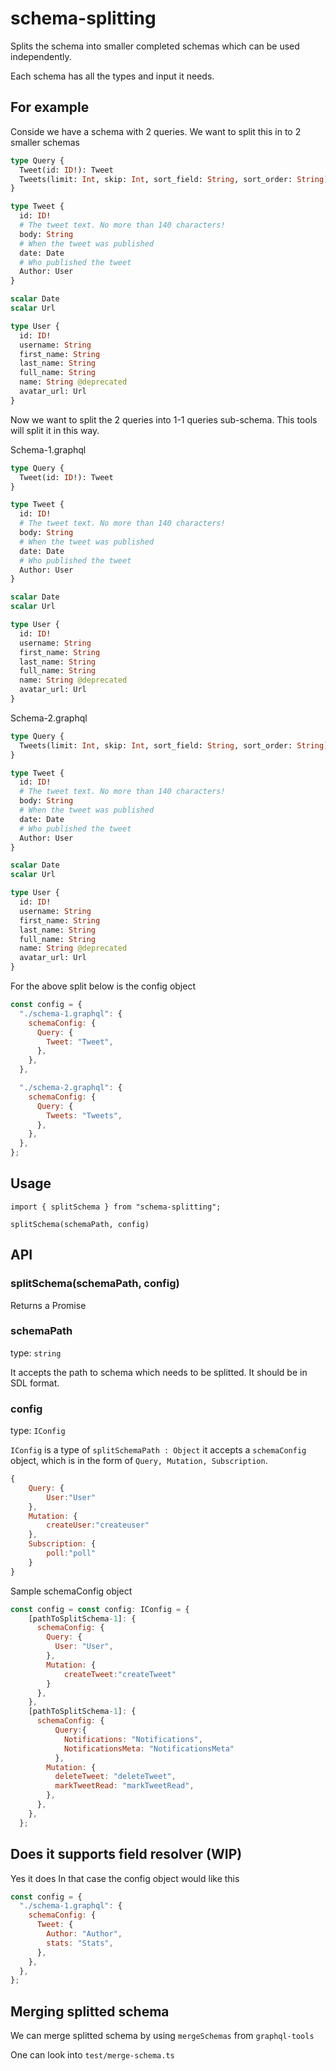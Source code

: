 # schema-splitting

Splits the schema into smaller completed schemas which can be used independently.

Each schema has all the types and input it needs.

## For example

Conside we have a schema with 2 queries. We want to split this in to 2 smaller schemas

```graphql
type Query {
  Tweet(id: ID!): Tweet
  Tweets(limit: Int, skip: Int, sort_field: String, sort_order: String): [Tweet]
}

type Tweet {
  id: ID!
  # The tweet text. No more than 140 characters!
  body: String
  # When the tweet was published
  date: Date
  # Who published the tweet
  Author: User
}

scalar Date
scalar Url

type User {
  id: ID!
  username: String
  first_name: String
  last_name: String
  full_name: String
  name: String @deprecated
  avatar_url: Url
}
```

Now we want to split the 2 queries into 1-1 queries sub-schema. This tools will split it in this way.

Schema-1.graphql

```graphql
type Query {
  Tweet(id: ID!): Tweet
}

type Tweet {
  id: ID!
  # The tweet text. No more than 140 characters!
  body: String
  # When the tweet was published
  date: Date
  # Who published the tweet
  Author: User
}

scalar Date
scalar Url

type User {
  id: ID!
  username: String
  first_name: String
  last_name: String
  full_name: String
  name: String @deprecated
  avatar_url: Url
}
```

Schema-2.graphql

```graphql
type Query {
  Tweets(limit: Int, skip: Int, sort_field: String, sort_order: String): [Tweet]
}

type Tweet {
  id: ID!
  # The tweet text. No more than 140 characters!
  body: String
  # When the tweet was published
  date: Date
  # Who published the tweet
  Author: User
}

scalar Date
scalar Url

type User {
  id: ID!
  username: String
  first_name: String
  last_name: String
  full_name: String
  name: String @deprecated
  avatar_url: Url
}
```

For the above split below is the config object

```javascript
const config = {
  "./schema-1.graphql": {
    schemaConfig: {
      Query: {
        Tweet: "Tweet",
      },
    },
  },

  "./schema-2.graphql": {
    schemaConfig: {
      Query: {
        Tweets: "Tweets",
      },
    },
  },
};
```

## Usage

```
import { splitSchema } from "schema-splitting";

splitSchema(schemaPath, config)

```

## API

### splitSchema(schemaPath, config)

Returns a Promise<void>

### schemaPath

type: `string`

It accepts the path to schema which needs to be splitted. It should be in SDL format.

### config

type: `IConfig`

`IConfig` is a type of `splitSchemaPath : Object`
it accepts a `schemaConfig` object, which is in the form of `Query, Mutation, Subscription`.

```javascript
{
    Query: {
        User:"User"
    },
    Mutation: {
        createUser:"createuser"
    },
    Subscription: {
        poll:"poll"
    }
}
```

Sample schemaConfig object

```javascript
const config = const config: IConfig = {
    [pathToSplitSchema-1]: {
      schemaConfig: {
        Query: {
          User: "User",
        },
        Mutation: {
            createTweet:"createTweet"
        }
      },
    },
    [pathToSplitSchema-1]: {
      schemaConfig: {
          Query:{
            Notifications: "Notifications",
            NotificationsMeta: "NotificationsMeta"
          },
        Mutation: {
          deleteTweet: "deleteTweet",
          markTweetRead: "markTweetRead",
        },
      },
    },
  };

```

## Does it supports field resolver (WIP)

Yes it does
In that case the config object would like this

```javascript
const config = {
  "./schema-1.graphql": {
    schemaConfig: {
      Tweet: {
        Author: "Author",
        stats: "Stats",
      },
    },
  },
};
```

## Merging splitted schema

We can merge splitted schema by using `mergeSchemas` from `graphql-tools`

One can look into `test/merge-schema.ts`
